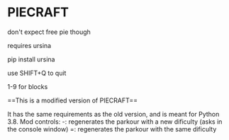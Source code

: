 # PIECRAFT
don't expect free pie though
 
requires ursina

pip install ursina

use SHIFT+Q to quit

1-9 for blocks

==This is a modified version of PIECRAFT==

It has the same requirements as the old version, and is meant for Python 3.8.
Mod controls:
-: regenerates the parkour with a new dificulty (asks in the console window)
=: regenerates the parkour with the same dificulty

